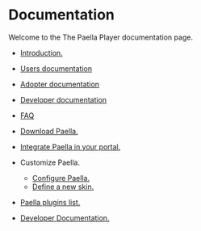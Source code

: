 # Documentation

Welcome to the The Paella Player documentation page.

- [Introduction.](introduction.md)
- [Users documentation](users_doc/users_doc.md)
- [Adopter documentation](adopter_doc/adopter_doc.md)
- [Developer documentation](devel_doc/devel_doc.md)
- [FAQ](faq.md)




- [Download Paella.](download_paella.md)
- [Integrate Paella in your portal.](integrate.md)
- Customize Paella.
    - [Configure Paella.](configure.md)
    - [Define a new skin.](customize_newskin.md)
- [Paella plugins list.](plugins.md)
- [Developer Documentation.](developer/developer.md)
